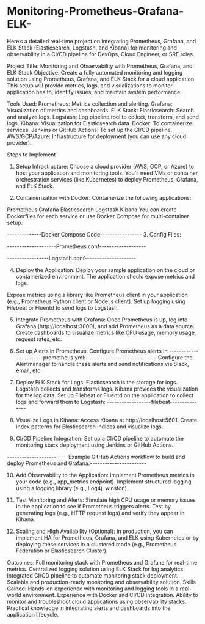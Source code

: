 # Monitoring-Prometheus-Grafana-ELK-
Here’s a detailed real-time project on integrating Prometheus, Grafana, and ELK Stack (Elasticsearch, Logstash, and Kibana) for monitoring and observability in a CI/CD pipeline for DevOps, Cloud Engineer, or SRE roles.

Project Title: Monitoring and Observability with Prometheus, Grafana, and ELK Stack
Objective:
Create a fully automated monitoring and logging solution using Prometheus, Grafana, and ELK Stack for a cloud application. This setup will provide metrics, logs, and visualizations to monitor application health, identify issues, and maintain system performance.

Tools Used:
Prometheus: Metrics collection and alerting.
Grafana: Visualization of metrics and dashboards.
ELK Stack:
Elasticsearch: Search and analyze logs.
Logstash: Log pipeline tool to collect, transform, and send logs.
Kibana: Visualization for Elasticsearch data.
Docker: To containerize services.
Jenkins or GitHub Actions: To set up the CI/CD pipeline.
AWS/GCP/Azure: Infrastructure for deployment (you can use any cloud provider).

Steps to Implement
1. Setup Infrastructure:
Choose a cloud provider (AWS, GCP, or Azure) to host your application and monitoring tools. You'll need VMs or container orchestration services (like Kubernetes) to deploy Prometheus, Grafana, and ELK Stack.

2. Containerization with Docker:
Containerize the following applications:

Prometheus
Grafana
Elasticsearch
Logstash
Kibana
You can create Dockerfiles for each service or use Docker Compose for multi-container setup.

--------------Docker Compose Code-----------------
3. Config Files:

--------------------Prometheus.conf-------------------

-----------------Logstash.conf---------------------

4. Deploy the Application:
Deploy your sample application on the cloud or containerized environment. The application should expose metrics and logs.

Expose metrics using a library like Prometheus client in your application (e.g., Prometheus Python client or Node.js client).
Set up logging using Filebeat or Fluentd to send logs to Logstash.

5. Integrate Prometheus with Grafana:
Once Prometheus is up, log into Grafana (http://localhost:3000), and add Prometheus as a data source.
Create dashboards to visualize metrics like CPU usage, memory usage, request rates, etc.

6. Set up Alerts in Prometheus:
Configure Prometheus alerts in 
-----------------------prometheus.yml:-----------------------------
Configure the Alertmanager to handle these alerts and send notifications via Slack, email, etc.

7. Deploy ELK Stack for Logs:
Elasticsearch is the storage for logs.
Logstash collects and transforms logs.
Kibana provides the visualization for the log data.
Set up Filebeat or Fluentd on the application to collect logs and forward them to Logstash:
------------------filebeat---------------

8. Visualize Logs in Kibana:
Access Kibana at http://localhost:5601.
Create index patterns for Elasticsearch indices and visualize logs.

9. CI/CD Pipeline Integration:
Set up a CI/CD pipeline to automate the monitoring stack deployment using Jenkins or GitHub Actions.

-------------------------Example GitHub Actions workflow to build and deploy Prometheus and Grafana:-----------------------

10. Add Observability to the Application:
Implement Prometheus metrics in your code (e.g., app_metrics endpoint).
Implement structured logging using a logging library (e.g., Log4j, winston).

11. Test Monitoring and Alerts:
Simulate high CPU usage or memory issues in the application to see if Prometheus triggers alerts.
Test by generating logs (e.g., HTTP request logs) and verify they appear in Kibana.

12. Scaling and High Availability (Optional):
In production, you can implement HA for Prometheus, Grafana, and ELK using Kubernetes or by deploying these services in a clustered mode (e.g., Prometheus Federation or Elasticsearch Cluster).

Outcomes:
Full monitoring stack with Prometheus and Grafana for real-time metrics.
Centralized logging solution using ELK Stack for log analytics.
Integrated CI/CD pipeline to automate monitoring stack deployment.
Scalable and production-ready monitoring and observability solution.
Skills Gained:
Hands-on experience with monitoring and logging tools in a real-world environment.
Experience with Docker and CI/CD integration.
Ability to monitor and troubleshoot cloud applications using observability stacks.
Practical knowledge in integrating alerts and dashboards into the application lifecycle.
